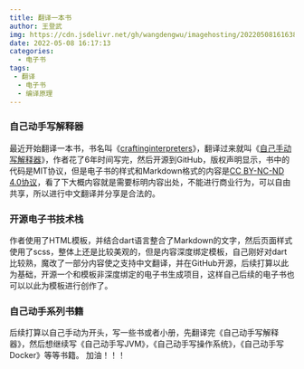 ```yaml
---
title: 翻译一本书
author: 王登武
img: https://cdn.jsdelivr.net/gh/wangdengwu/imagehosting/202205081616382.png
date: 2022-05-08 16:17:13
categories:
  - 电子书
tags:
 - 翻译
  - 电子书
  - 编译原理 
---
```


### 自己动手写解释器
最近开始翻译一本书，书名叫《[craftinginterpreters](https://craftinginterpreters.com/)》，翻译过来就叫《[自己手动写解释器](https://lox.dengwu.wang/)》，作者花了6年时间写完，然后开源到GitHub，版权声明显示，书中的代码是MIT协议，但是电子书的样式和Markdown格式的内容是[CC BY-NC-ND 4.0协议](https://learnku.com/docs/guide/cc4.0/6589)，看了下大概内容就是需要标明内容出处，不能进行商业行为，可以自由共享，所以进行中文翻译并分享是合法的。
###  开源电子书技术栈
作者使用了HTML模板，并结合dart语言整合了Markdown的文字，然后页面样式使用了scss，整体上还是比较美观的，但是内容深度绑定模板，自己刚好对dart比较熟，魔改了一部分内容使之支持中文翻译，并在GitHub开源，后续打算以此为基础，开源一个和模板非深度绑定的电子书生成项目，这样自己后续的电子书也可以以此为模板进行创作了。
### 自己动手系列书籍
后续打算以自己手动为开头，写一些书或者小册，先翻译完《自己动手写解释器》，然后想继续写《自己动手写JVM》，《自己动手写操作系统》，《自己动手写Docker》等等书籍。
加油！！！
